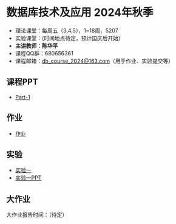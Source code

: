 数据库技术及应用 2024年秋季
==========================

- 理论课堂：每周五（3,4,5），1~18周，5207
- 实验课堂：(时间地点待定，预计国庆后开始）
- **主讲教师：陈华平**
- 课程QQ群：680656361
- 课程邮箱：db_course_2024@163.com（用于作业、实验提交等）

课程PPT
------

- [Part-1](PPT/part_1.ppt)

作业
----------

- [作业](homework)

## 实验

- [实验一](lab1)
- [实验一PPT](PPT/测试.pptx)

大作业
------

大作业报告时间：（待定）
